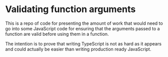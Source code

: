 # Validating function arguments

This is a repo of code for presenting the amount of work that would need to go into some JavaScript code for ensuring that the arguments passed to a function are valid before using them in a function.

The intention is to prove that writing TypeScript is not as hard as it appears and could actually be easier than writing production ready JavaScript.
